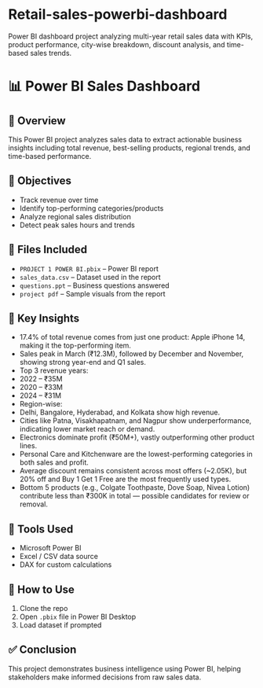 # Retail-sales-powerbi-dashboard
Power BI dashboard project analyzing multi-year retail sales data with KPIs, product performance, city-wise breakdown, discount analysis, and time-based sales trends.

# 📊 Power BI Sales Dashboard

## 🧾 Overview

This Power BI project analyzes sales data to extract actionable business insights including total revenue, best-selling products, regional trends, and time-based performance.

## 🎯 Objectives

- Track revenue over time
- Identify top-performing categories/products
- Analyze regional sales distribution
- Detect peak sales hours and trends

## 📁 Files Included

- `PROJECT 1 POWER BI.pbix` – Power BI report
- `sales_data.csv` – Dataset used in the report
- `questions.ppt` – Business questions answered
- `project pdf` – Sample visuals from the report

## 🧠 Key Insights

- 17.4% of total revenue comes from just one product: Apple iPhone 14, making it the top-performing item.
- Sales peak in March (₹12.3M), followed by December and November, showing strong year-end and Q1 sales.
- Top 3 revenue years:
- 2022 – ₹35M
- 2020 – ₹33M
- 2024 – ₹31M
- Region-wise:
- Delhi, Bangalore, Hyderabad, and Kolkata show high revenue.
- Cities like Patna, Visakhapatnam, and Nagpur show underperformance, indicating lower market reach or demand.
- Electronics dominate profit (₹50M+), vastly outperforming other product lines.
- Personal Care and Kitchenware are the lowest-performing categories in both sales and profit.
- Average discount remains consistent across most offers (~2.05K), but 20% off and Buy 1 Get 1 Free are the most frequently used types.
- Bottom 5 products (e.g., Colgate Toothpaste, Dove Soap, Nivea Lotion) contribute less than ₹300K in total — possible candidates for review or removal.


## 🧰 Tools Used

- Microsoft Power BI
- Excel / CSV data source
- DAX for custom calculations

## 🚀 How to Use

1. Clone the repo
2. Open `.pbix` file in Power BI Desktop
3. Load dataset if prompted

## ✅ Conclusion

This project demonstrates business intelligence using Power BI, helping stakeholders make informed decisions from raw sales data.
